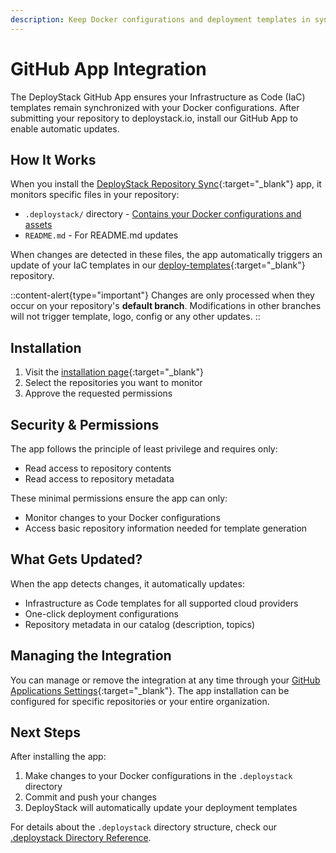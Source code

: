 ```yaml
---
description: Keep Docker configurations and deployment templates in sync with DeployStack's GitHub App. Updates templates automatically when files change.
---
```


# GitHub App Integration

The DeployStack GitHub App ensures your Infrastructure as Code (IaC) templates remain synchronized with your Docker configurations. After submitting your repository to deploystack.io, install our GitHub App to enable automatic updates.

## How It Works

When you install the [DeployStack Repository Sync](https://github.com/apps/deploystack-repository-sync){:target="_blank"} app, it monitors specific files in your repository:

- `.deploystack/` directory - [Contains your Docker configurations and assets](/docs/deploystack/deploystack-configuration-directory.md)
- `README.md` - For README.md updates

When changes are detected in these files, the app automatically triggers an update of your IaC templates in our [deploy-templates](https://github.com/deploystackio/deploy-templates){:target="_blank"} repository.

::content-alert{type="important"}
Changes are only processed when they occur on your repository's **default branch**. Modifications in other branches will not trigger template, logo, config or any other updates.
::

## Installation

1. Visit the [installation page](https://github.com/apps/deploystack-repository-sync/installations/new){:target="_blank"}
2. Select the repositories you want to monitor
3. Approve the requested permissions

## Security & Permissions

The app follows the principle of least privilege and requires only:

- Read access to repository contents
- Read access to repository metadata

These minimal permissions ensure the app can only:

- Monitor changes to your Docker configurations
- Access basic repository information needed for template generation

## What Gets Updated?

When the app detects changes, it automatically updates:

- Infrastructure as Code templates for all supported cloud providers
- One-click deployment configurations
- Repository metadata in our catalog (description, topics)

## Managing the Integration

You can manage or remove the integration at any time through your [GitHub Applications Settings](https://github.com/settings/installations){:target="_blank"}. The app installation can be configured for specific repositories or your entire organization.

## Next Steps

After installing the app:

1. Make changes to your Docker configurations in the `.deploystack` directory
2. Commit and push your changes
3. DeployStack will automatically update your deployment templates

For details about the `.deploystack` directory structure, check our [.deploystack Directory Reference](/docs/deploystack/deploystack-configuration-directory.md).
